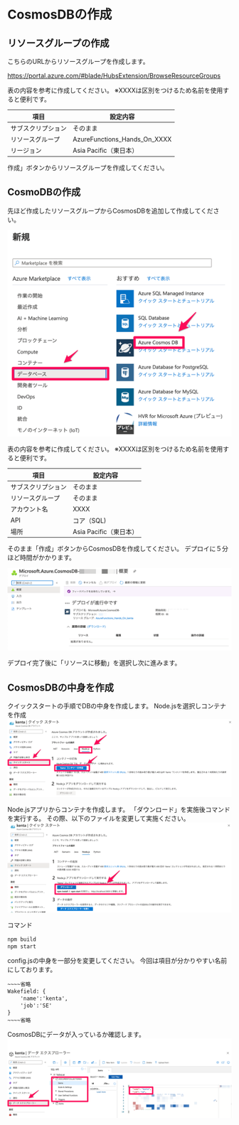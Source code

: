# CosmosDBの作成
## リソースグループの作成
こちらのURLからリソースグループを作成します。

https://portal.azure.com/#blade/HubsExtension/BrowseResourceGroups

表の内容を参考に作成してください。
※XXXXは区別をつけるため名前を使用すると便利です。

| 項目 | 設定内容 |
| -------- | -------- | 
| サブスクリプション     | そのまま     | 
| リソースグループ     | AzureFunctions_Hands_On_XXXX     | 
| リージョン     | Asia Pacific（東日本）     | 

作成」ボタンからリソースグループを作成してください。

## CosmoDBの作成
先ほど作成したリソースグループからCosmosDBを追加して作成してください。

![画像](images/001.png)

表の内容を参考に作成してください。
※XXXXは区別をつけるため名前を使用すると便利です。

| 項目 | 設定内容 |
| -------- | -------- | 
| サブスクリプション     | そのまま     | 
| リソースグループ     | そのまま     | 
| アカウント名     | XXXX     | 
| API     | コア（SQL)     | 
| 場所     | Asia Pacific（東日本）     | 

そのまま「作成」ボタンからCosmosDBを作成してください。
デプロイに５分ほど時間がかかります。

![画像](images/002.png)

デプロイ完了後に「リソースに移動」を選択し次に進みます。

## CosmosDBの中身を作成

クイックスタートの手順でDBの中身を作成します。
Node.jsを選択しコンテナを作成
![画像](images/003.png)

Node.jsアプリからコンテナを作成します。
「ダウンロード」を実施後コマンドを実行する。
その際、以下のファイルを変更して実施ください。
![画像](images/004.png)

コマンド
```
npm build
npm start
```

config.jsの中身を一部分を変更してください。
今回は項目が分かりやすい名前にしております。
```
~~~~省略
Wakefield: {
    'name':'kenta',
    'job':'SE'
}
~~~~省略
```

CosmosDBにデータが入っているか確認します。
![画像](images/005.png)
